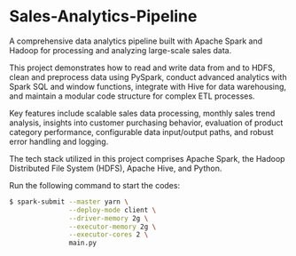# Sales-Analytics-Pipeline

A comprehensive data analytics pipeline built with Apache Spark and Hadoop for processing and analyzing large-scale sales data.

This project demonstrates how to read and write data from and to HDFS, clean and preprocess data using PySpark, conduct advanced analytics with Spark SQL and window functions, integrate with Hive for data warehousing, and maintain a modular code structure for complex ETL processes.

Key features include scalable sales data processing, monthly sales trend analysis, insights into customer purchasing behavior, evaluation of product category performance, configurable data input/output paths, and robust error handling and logging.

The tech stack utilized in this project comprises Apache Spark, the Hadoop Distributed File System (HDFS), Apache Hive, and Python.

Run the following command to start the codes:
```bash
$ spark-submit --master yarn \
               --deploy-mode client \
               --driver-memory 2g \
               --executor-memory 2g \
               --executor-cores 2 \
               main.py
```

